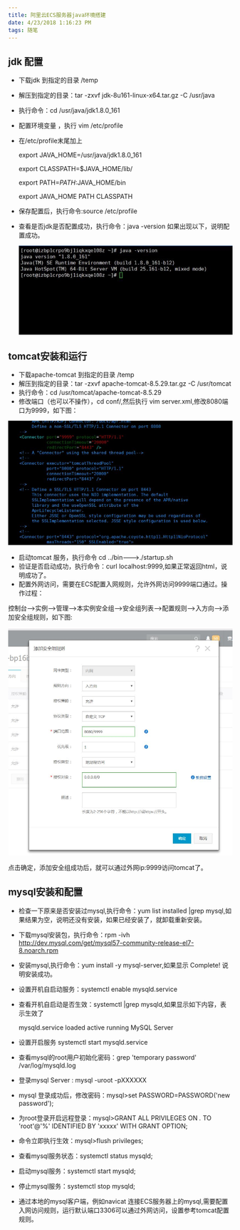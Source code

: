 ```yaml
---
title: 阿里云ECS服务器java环境搭建
date: 4/23/2018 1:16:23 PM 
tags: 随笔
---
```


## jdk 配置
- 下载jdk 到指定的目录 /temp
- 解压到指定的目录：tar -zxvf jdk-8u161-linux-x64.tar.gz -C /usr/java
- 执行命令：cd /usr/java/jdk1.8.0_161
- 配置环境变量 ，执行 vim /etc/profile
- 在/etc/profile末尾加上

    export JAVA_HOME=/usr/java/jdk1.8.0_161
    
    export CLASSPATH=$JAVA_HOME/lib/
    
    export PATH=$PATH:$JAVA_HOME/bin
    
    export JAVA_HOME PATH CLASSPATH
    
- 保存配置后，执行命令:source /etc/profile

- 查看是否jdk是否配置成功，执行命令：java -version 如果出现以下，说明配置成功。

   ![jdk8](/assets/blogImg/jdk8.jpg)
 
    
## tomcat安装和运行
- 下载apache-tomcat 到指定的目录 /temp
- 解压到指定的目录：tar -zxvf apache-tomcat-8.5.29.tar.gz -C /usr/tomcat
- 执行命令：cd /usr/tomcat/apache-tomcat-8.5.29
- 修改端口（也可以不操作），cd conf/,然后执行 vim server.xml,修改8080端口为9999，如下图：

 ![tomcat_port](/assets/blogImg/tomcat_port.JPG)

- 启动tomcat 服务，执行命令 cd ../bin--->./startup.sh
- 验证是否启动成功，执行命令：curl localhost:9999,如果正常返回html，说明成功了。
- 配置外网访问，需要在ECS配置入网规则，允许外网访问9999端口通过。操作过程：

 控制台-->实例-->管理-->本实例安全组-->安全组列表-->配置规则-->入方向-->添加安全组规则，如下图:

 ![add_security_group](/assets/blogImg/add_security_group.JPG)

 点击确定，添加安全组成功后，就可以通过外网ip:9999访问tomcat了。
## mysql安装和配置 
- 检查一下原来是否安装过mysql,执行命令：yum list installed |grep mysql,如果结果为空，说明还没有安装，如果已经安装了，就卸载重新安装。
- 下载mysql安装包，执行命令：rpm -ivh http://dev.mysql.com/get/mysql57-community-release-el7-8.noarch.rpm
- 安装mysql,执行命令：yum install -y mysql-server,如果显示 Complete! 说明安装成功。
- 设置开机自启动服务：systemctl enable mysqld.service
- 查看开机自启动是否生效：systemctl |grep mysqld,如果显示如下内容，表示生效了

    mysqld.service    loaded active running   MySQL Server

- 设置开启服务 systemctl start mysqld.service
- 查看mysql的root用户初始化密码：grep 'temporary password' /var/log/mysqld.log 
- 登录mysql Server : mysql -uroot -pXXXXXX
- mysql 登录成功后，修改密码：mysql>set PASSWORD=PASSWORD('new password');
- 为root登录开启远程登录：mysql>GRANT ALL PRIVILEGES ON *.* TO 'root'@'%' IDENTIFIED BY 'xxxxx' WITH GRANT OPTION;
- 命令立即执行生效：mysql>flush privileges;
- 查看mysql服务状态：systemctl status mysqld;
- 启动mysql服务：systemctl start mysqld;
- 停止mysql服务：systemctl stop mysqld;
- 通过本地的mysql客户端，例如navicat 连接ECS服务器上的mysql,需要配置入网访问规则，运行默认端口3306可以通过外网访问，设置参考tomcat配置规则。
